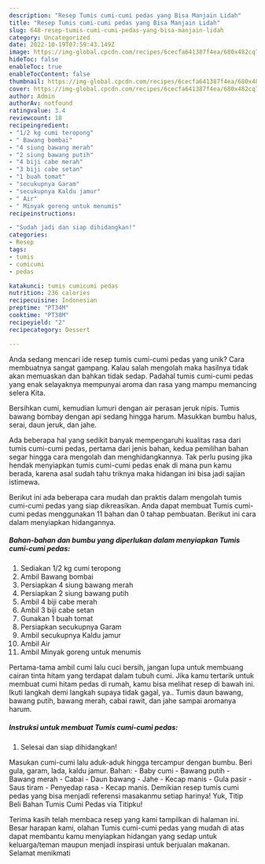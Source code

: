 ```yaml
---
description: "Resep Tumis cumi-cumi pedas yang Bisa Manjain Lidah"
title: "Resep Tumis cumi-cumi pedas yang Bisa Manjain Lidah"
slug: 648-resep-tumis-cumi-cumi-pedas-yang-bisa-manjain-lidah
category: Uncategorized
date: 2022-10-19T07:59:43.149Z
image: https://img-global.cpcdn.com/recipes/6cecfa641387f4ea/680x482cq70/tumis-cumi-cumi-pedas-foto-resep-utama.jpg
hideToc: false
enableToc: true
enableTocContent: false
thumbnail: https://img-global.cpcdn.com/recipes/6cecfa641387f4ea/680x482cq70/tumis-cumi-cumi-pedas-foto-resep-utama.jpg
cover: https://img-global.cpcdn.com/recipes/6cecfa641387f4ea/680x482cq70/tumis-cumi-cumi-pedas-foto-resep-utama.jpg
author: Admin
authorAv: notfound
ratingvalue: 3.4
reviewcount: 18
recipeingredient:
- "1/2 kg cumi teropong"
- " Bawang bombai"
- "4 siung bawang merah"
- "2 siung bawang putih"
- "4 biji cabe merah"
- "3 biji cabe setan"
- "1 buah tomat"
- "secukupnya Garam"
- "secukupnya Kaldu jamur"
- " Air"
- " Minyak goreng untuk menumis"
recipeinstructions:

- "Sudah jadi dan siap dihidangkan!"
categories:
- Resep
tags:
- tumis
- cumicumi
- pedas

katakunci: tumis cumicumi pedas 
nutrition: 236 calories
recipecuisine: Indonesian
preptime: "PT34M"
cooktime: "PT38M"
recipeyield: "2"
recipecategory: Dessert

---
```





Anda sedang mencari ide resep tumis cumi-cumi pedas yang unik? Cara membuatnya sangat gampang. Kalau salah mengolah maka hasilnya tidak akan memuaskan dan bahkan tidak sedap. Padahal tumis cumi-cumi pedas yang enak selayaknya mempunyai aroma dan rasa yang mampu memancing selera Kita.





Bersihkan cumi, kemudian lumuri dengan air perasan jeruk nipis. Tumis bawang bombay dengan api sedang hingga harum. Masukkan bumbu halus, serai, daun jeruk, dan jahe.

Ada beberapa hal yang sedikit banyak mempengaruhi kualitas rasa dari tumis cumi-cumi pedas, pertama dari jenis bahan, kedua pemilihan bahan segar hingga cara mengolah dan menghidangkannya. Tak perlu pusing jika hendak menyiapkan tumis cumi-cumi pedas enak di mana pun kamu berada, karena asal sudah tahu triknya maka hidangan ini bisa jadi sajian istimewa.






Berikut ini ada beberapa cara mudah dan praktis dalam mengolah tumis cumi-cumi pedas yang siap dikreasikan. Anda dapat membuat Tumis cumi-cumi pedas menggunakan 11 bahan dan 0 tahap pembuatan. Berikut ini cara dalam menyiapkan hidangannya.

<!--inarticleads1-->

##### Bahan-bahan dan bumbu yang diperlukan dalam menyiapkan Tumis cumi-cumi pedas:

1. Sediakan 1/2 kg cumi teropong
1. Ambil  Bawang bombai
1. Persiapkan 4 siung bawang merah
1. Persiapkan 2 siung bawang putih
1. Ambil 4 biji cabe merah
1. Ambil 3 biji cabe setan
1. Gunakan 1 buah tomat
1. Persiapkan secukupnya Garam
1. Ambil secukupnya Kaldu jamur
1. Ambil  Air
1. Ambil  Minyak goreng untuk menumis


Pertama-tama ambil cumi lalu cuci bersih, jangan lupa untuk membuang cairan tinta hitam yang terdapat dalam tubuh cumi. Jika kamu tertarik untuk membuat cumi hitam pedas di rumah, kamu bisa melihat resep di bawah ini. Ikuti langkah demi langkah supaya tidak gagal, ya.. Tumis daun bawang, bawang putih, bawang merah, cabai rawit, dan jahe sampai aromanya harum. 

<!--inarticleads2-->

##### Instruksi untuk membuat Tumis cumi-cumi pedas:


1. Selesai dan siap dihidangkan!

Masukan cumi-cumi lalu aduk-aduk hingga tercampur dengan bumbu. Beri gula, garam, lada, kaldu jamur. Bahan: - Baby cumi - Bawang putih - Bawang merah - Cabai - Daun bawang - Jahe - Kecap manis - Gula pasir - Saus tiram - Penyedap rasa - Kecap manis. Demikian resep tumis cumi pedas yang bisa menjadi referensi masakanmu setiap harinya! Yuk, Titip Beli Bahan Tumis Cumi Pedas via Titipku! 

Terima kasih telah membaca resep yang kami tampilkan di halaman ini. Besar harapan kami, olahan Tumis cumi-cumi pedas yang mudah di atas dapat membantu kamu menyiapkan hidangan yang sedap untuk keluarga/teman maupun menjadi inspirasi untuk berjualan makanan. Selamat menikmati
